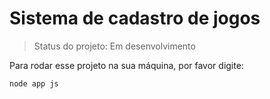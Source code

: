 # Sistema de cadastro de jogos

> Status do projeto: Em desenvolvimento

Para rodar esse projeto na sua máquina, por favor digite:

```
node app js
```
